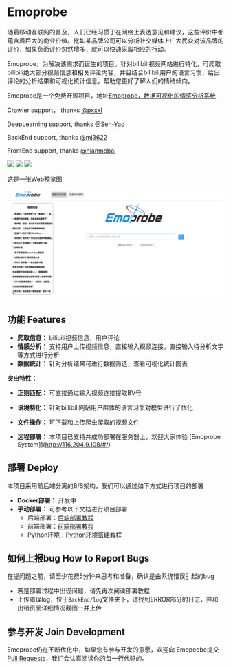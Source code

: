 # Emoprobe
随着移动互联网的普及，人们已经习惯于在网络上表达意见和建议，这些评价中都蕴含着巨大的商业价值。比如某品牌公司可以分析社交媒体上广大民众对该品牌的评价，如果负面评价忽然增多，就可以快速采取相应的行动。

Emoprobe，为解决该需求而诞生的项目。针对bilibili视频网站进行特化，可爬取bilibili绝大部分视频信息和相关评论内容，并且结合bilibili用户的语言习惯，给出评论的分析结果和可视化统计信息，帮助您更好了解人们的情绪倾向。



Emoprobe是一个免费开源项目，地址[Emoprobe，数据可视化的情感分析系统](https://github.com/pxxxl/Emoprobe)



Crawler support， thanks [@pxxxl](https://github.com/pxxxl)

DeepLearning support, thanks [@Sen-Yao](https://github.com/Sen-Yao)

BackEnd support, thanks [@mj3622](https://github.com/mj3622) 

FrontEnd support, thanks [@nianmobai](https://github.com/nianmobai)



![](https://img.shields.io/github/commit-activity/m/pxxxl/Emoprobe?color=4e4c97) ![](https://img.shields.io/tokei/lines/github/pxxxl/Emoprobe?color=4e4c97) ![](https://img.shields.io/github/repo-size/pxxxl/Emoprobe?color=4e4c97)  

这是一张Web预览图

![前端页面](docs/pics/main_page.png)

## 功能 Features

- **爬取信息：** bilibili视频信息，用户评论
- **情感分析：** 支持用户上传视频信息，直接输入视频连接，直接输入待分析文字等方式进行分析
- **数据统计：** 针对分析结果可进行数据筛选，查看可视化统计图表

**突出特性：**

- **正则匹配：** 可直接通过输入视频连接提取BV号

- **语境特化：** 针对biilibili网站用户群体的语言习惯对模型进行了优化

- **文件操作：** 可下载和上传爬虫爬取的视频文件

- **远程部署：** 本项目已支持并成功部署在服务器上，欢迎大家体验 [Emoprobe System]](http://116.204.9.108/#/)

  

## 部署 Deploy

本项目采用前后端分离的B/S架构，我们可以通过如下方式进行项目的部署

- **Docker部署：** 开发中
- **手动部署：** 可参考以下文档进行项目部署
  - 后端部署：[后端部署教程](docs/backend_deploy.md)
  - 前端部署：[前端部署教程](docs/frontend_deploy.md)
  - Python环境：[Python环境搭建教程](docs/python_deploy.md)

## 如何上报bug How to Report Bugs

在提问题之前，请至少花费5分钟来思考和准备，确认是由系统错误引起的bug

- 若是部署过程中出现问题，请先再次阅读部署教程
- 上传错误log，位于`BackEnd/log`文件夹下，请找到ERROR部分的日志，并和出错页面详细情况截图一并上传



## 参与开发 Join Development

Emoprobe仍在不断优化中，如果您有参与开发的意愿，欢迎向 Emopeobe提交 [Pull Requests](https://github.com/pxxxl/Emoprobe/pulls)，我们会认真阅读你的每一行代码的。
